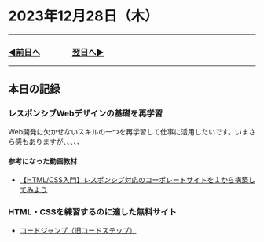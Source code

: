 # 2023年12月28日（木）

---

### [◀️前日へ](https://github.com/yuasys/chatty-journal/blob/main/2023/12/2023-12-27.md)&emsp;&emsp;&emsp;&emsp;[翌日へ▶️](https://github.com/yuasys/chatty-journal/blob/main/2023/12/2023-12-29.md)

---

## 本日の記録

### レスポンシブWebデザインの基礎を再学習

Web開発に欠かせないスキルの一つを再学習して仕事に活用したいです。いまさら感もありますが、、、、、

#### 参考になった動画教材

- [【HTML/CSS入門】レスポンシブ対応のコーポレートサイトを１から構築してみよう](https://youtu.be/rDTDAWxTF1A?si=FT0kyuc7OvSgGPCm)

### HTML・CSSを練習するのに適した無料サイト

- [コードジャンプ（旧コードステップ）](https://code-jump.com/)

